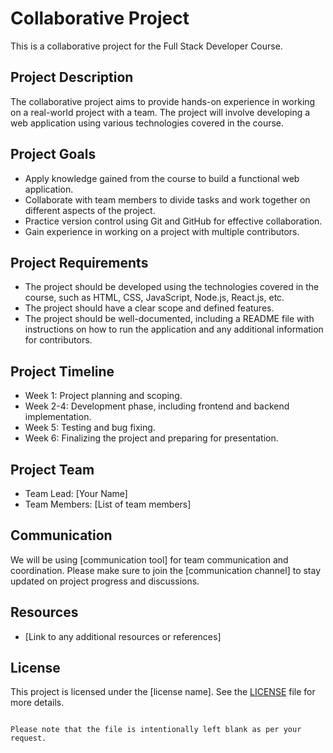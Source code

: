 # Collaborative Project

This is a collaborative project for the Full Stack Developer Course.

## Project Description

The collaborative project aims to provide hands-on experience in working on a real-world project with a team. The project will involve developing a web application using various technologies covered in the course.

## Project Goals

- Apply knowledge gained from the course to build a functional web application.
- Collaborate with team members to divide tasks and work together on different aspects of the project.
- Practice version control using Git and GitHub for effective collaboration.
- Gain experience in working on a project with multiple contributors.

## Project Requirements

- The project should be developed using the technologies covered in the course, such as HTML, CSS, JavaScript, Node.js, React.js, etc.
- The project should have a clear scope and defined features.
- The project should be well-documented, including a README file with instructions on how to run the application and any additional information for contributors.

## Project Timeline

- Week 1: Project planning and scoping.
- Week 2-4: Development phase, including frontend and backend implementation.
- Week 5: Testing and bug fixing.
- Week 6: Finalizing the project and preparing for presentation.

## Project Team

- Team Lead: [Your Name]
- Team Members: [List of team members]

## Communication

We will be using [communication tool] for team communication and coordination. Please make sure to join the [communication channel] to stay updated on project progress and discussions.

## Resources

- [Link to any additional resources or references]

## License

This project is licensed under the [license name]. See the [LICENSE](./LICENSE) file for more details.
```

Please note that the file is intentionally left blank as per your request.